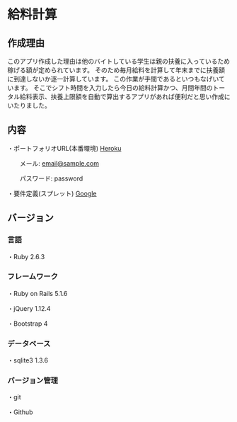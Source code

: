 # 給料計算


## 作成理由
このアプリ作成した理由は他のバイトしている学生は親の扶養に入っているため稼げる額が定められています。
そのため毎月給料を計算して年末までに扶養額に到達しないか逐一計算しています。
この作業が手間であるといつもなげいています。
そこでシフト時間を入力したら今日の給料計算かつ、月間年間のトータル給料表示、扶養上限額を自動で算出するアプリがあれば便利だと思い作成にいたりました。

## 内容
・ポートフォリオURL(本番環境)
[Heroku](https://salty-sands-31518.herokuapp.com/)  

　　メール: email@sample.com

　　パスワード: password

・要件定義(スプレット)
[Google](https://docs.google.com/spreadsheets/d/15YpUuLSJIBWka4-aJpjFHsAzkwNTzK8ZC-9OYhmdaSQ/edit#gid=1287818255)

## バージョン
### 言語
  ・Ruby 2.6.3
### フレームワーク
  ・Ruby on Rails 5.1.6
  
  ・jQuery 1.12.4
  
  ・Bootstrap 4
  
### データベース
  ・sqlite3 1.3.6
### バージョン管理
  ・git
  
  ・Github
